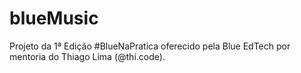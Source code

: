 # blueMusic
Projeto da 1ª Edição #BlueNaPratica oferecido pela Blue EdTech por mentoria do Thiago Lima (@thi.code).
